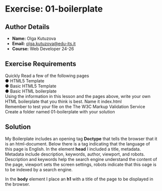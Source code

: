 # Exercise: 01-boilerplate

## Author Details
- **Name:** Olga Kutuzova  
- **Email:** olga.kutuzova@edu-its.it  
- **Course:** Web Developer 24-26


## Exercise Requirements
Quickly Read a few of the following pages  
● HTML5 Template  
● Basic HTML5 Template  
● Basic HTML boilerplate  
Using the information in this lesson and the pages above, write your own HTML 
boilerplate that you think is best. Name it index.html  
Remember to test your file on the The W3C Markup Validation Service  
Create a folder named 01-boilerplate with your solution  


## Solution
My Boilerplate includes an opening tag __Doctype__ that tells the browser that it is an html-document. Below there is a tag indicating that the language of this page is English. In the element __head__ I included a title, metadata. Metadata include description, keywords, author, viewport, and robots. Description and keywords help the search engine understand the content of the page, viewport sets the screen settings, robots indicate that this oage is to be indexed by a search engine.

In the __body__ element I place an __h1__ with a title of the page to be displayed in the browser. 


